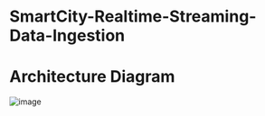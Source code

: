 # SmartCity-Realtime-Streaming-Data-Ingestion




# Architecture Diagram

![image](https://github.com/user-attachments/assets/e77b1b0e-40dd-4995-a3c3-821fbe8d0b25)
